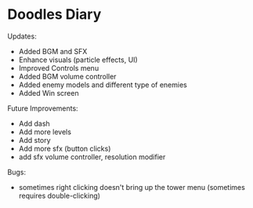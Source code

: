 # Doodles Diary

Updates:
- Added BGM and SFX
- Enhance visuals (particle effects, UI)
- Improved Controls menu
- Added BGM volume controller
- Added enemy models and different type of enemies
- Added Win screen

Future Improvements:
- Add dash
- Add more levels
- Add story
- Add more sfx (button clicks)
- add sfx volume controller, resolution modifier

Bugs:
- sometimes right clicking doesn't bring up the tower menu (sometimes requires double-clicking)
